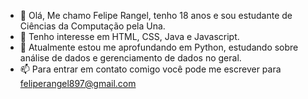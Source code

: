 - 👋 Olá, Me chamo Felipe Rangel, tenho 18 anos e sou estudante de Ciências da Computação pela Una.
- 👀 Tenho interesse em HTML, CSS, Java e Javascript.
- 🌱 Atualmente estou me aprofundando em Python, estudando sobre análise de dados e gerenciamento de dados no geral.
- 📫 Para entrar em contato comigo você pode me escrever para feliperangel897@gmail.com

<!---
felpoio/felpoio is a ✨ special ✨ repository because its `README.md` (this file) appears on your GitHub profile.
You can click the Preview link to take a look at your changes.
--->
